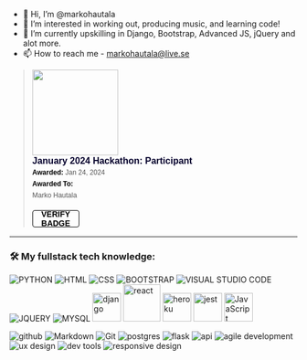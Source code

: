 - 👋 Hi, I’m @markohautala
- 👀 I’m interested in working out, producing music, and learning code!
- 🌱 I’m currently upskilling in Django, Bootstrap, Advanced JS, jQuery and alot more.
- 📫 How to reach me - markohautala@live.se



<blockquote class="badgr-badge" style="font-family: Helvetica, Roboto, &quot;Segoe UI&quot;, Calibri, sans-serif;"><a href="https://eu.badgr.com/public/assertions/ZRUiU4Q2R52vnJjw8SbO5w?identity__email=markohautala@live.se"><img width="150px" height="150px" src="https://api.eu.badgr.io/public/assertions/ZRUiU4Q2R52vnJjw8SbO5w/image"></a><p class="badgr-badge-name" style="hyphens: auto; overflow-wrap: break-word; word-wrap: break-word; margin: 0; font-size: 16px; font-weight: 600; font-style: normal; font-stretch: normal; line-height: 1.25; letter-spacing: normal; text-align: left; color: #05012c;">January 2024 Hackathon: Participant</p><p class="badgr-badge-date" style="margin: 0; font-size: 12px; font-style: normal; font-stretch: normal; line-height: 1.67; letter-spacing: normal; text-align: left; color: #555555;"><strong style="font-size: 12px; font-weight: bold; font-style: normal; font-stretch: normal; line-height: 1.67; letter-spacing: normal; text-align: left; color: #000;">Awarded: </strong>Jan 24, 2024</p><p class="badgr-badge-recipient" style="margin: 0; font-size: 12px; font-style: normal; font-stretch: normal; line-height: 1.67; letter-spacing: normal; text-align: left; color: #555555;"><strong style="font-size: 12px; font-weight: bold; font-style: normal; font-stretch: normal; line-height: 1.67; letter-spacing: normal; text-align: left; color: #000;">Awarded To: </strong><span style="display: block;"> Marko Hautala</span></p><p style="margin: 16px 0; padding: 0;"><a class="badgr-badge-verify" target="_blank" href="https://eu.badgr.com/public/assertions/ZRUiU4Q2R52vnJjw8SbO5w?identity__email=markohautala@live.se" style="box-sizing: content-box; display: flex; align-items: center; justify-content: center; margin: 0; font-size:14px; font-weight: bold; width: 48px; height: 16px; border-radius: 4px; border: solid 1px black; text-decoration: none; padding: 6px 16px; margin: 16px 0; color: black;">VERIFY BADGE</a></p></blockquote>


<hr>
<h3>🛠️ My fullstack tech knowledge:</h3>

![PYTHON](https://www.vectorlogo.zone/logos/python/python-ar21.svg)
![HTML](https://www.vectorlogo.zone/logos/w3_html5/w3_html5-ar21.svg)
![CSS](https://www.vectorlogo.zone/logos/w3_css/w3_css-ar21.svg)
![BOOTSTRAP](https://www.vectorlogo.zone/logos/getbootstrap/getbootstrap-ar21.svg)
![VISUAL STUDIO CODE](https://www.vectorlogo.zone/logos/visualstudio_code/visualstudio_code-ar21.svg)
![JQUERY](https://www.vectorlogo.zone/logos/jquery/jquery-ar21.svg)
![MYSQL](https://www.vectorlogo.zone/logos/mysql/mysql-ar21.svg)
<img src="https://www.vectorlogo.zone/logos/djangoproject/djangoproject-ar21.svg" alt="django" height="50">
<img src="https://www.vectorlogo.zone/logos/reactjs/reactjs-ar21.svg" alt="react" height="65">
<img src="https://www.vectorlogo.zone/logos/heroku/heroku-ar21.svg" alt="heroku" height="50">
<img src="https://www.vectorlogo.zone/logos/jestjsio/jestjsio-ar21.svg" alt="jest" height="50">
<img src="https://upload.wikimedia.org/wikipedia/commons/thumb/9/99/Unofficial_JavaScript_logo_2.svg/1024px-Unofficial_JavaScript_logo_2.svg.png" alt="JavaScript" height="50">


<p>
<img  src="https://img.shields.io/badge/Github-0b1a45?style=for-the-badge&logo=Github&logoColor=#3A506B" alt="github">
<img  src="https://img.shields.io/badge/Markdown-0b1a45?style=for-the-badge&logo=Markdown&logoColor=#3A506B" alt="Markdown">
<img  src="https://img.shields.io/badge/Git-0b1a45?style=for-the-badge&logo=Git&logoColor=#3A506B" alt="Git">
<img  src="https://img.shields.io/badge/PostgreSQL-0b1a45?style=for-the-badge&logo=PostgreSQL&logoColor=#3A506B" alt="postgres">
<img  src="https://img.shields.io/badge/Flask-0b1a45?style=for-the-badge&logo=Flask&logoColor=#3A506B" alt="flask">
<img  src="https://img.shields.io/badge/API-0b1a45?style=for-the-badge&logoColor=#3A506B" alt="api">
<img  src="https://img.shields.io/badge/Agile Development-0b1a45?style=for-the-badge&logoColor=#3A506B" alt="agile development">
<img  src="https://img.shields.io/badge/UX Design-0b1a45?style=for-the-badge&logoColor=#3A506B" alt="ux design">
<img  src="https://img.shields.io/badge/Dev Tools-0b1a45?style=for-the-badge&logoColor=#3A506B" alt="dev tools">
<img  src="https://img.shields.io/badge/Responsive Design-0b1a45?style=for-the-badge&logoColor=#3A506B" alt="responsive design">
</p>


